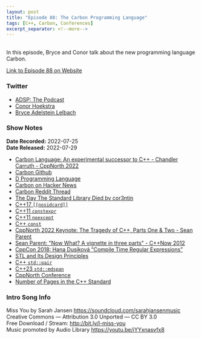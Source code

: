 ```yaml
---
layout: post
title: "Episode 88: The Carbon Programming Language"
tags: [C++, Carbon, Conferences]
excerpt_separator: <!--more-->
---
```


<div id="buzzsprout-player-11047596"></div><script src="https://www.buzzsprout.com/1501960/11047596-episode-88-the-carbon-programming-language.js?container_id=buzzsprout-player-11047596&player=small" type="text/javascript" charset="utf-8"></script>

<br>In this episode, Bryce and Conor talk about the new programming language Carbon.
 
<!--more-->

[Link to Episode 88 on Website](https://adspthepodcast.com/2022/07/29/Episode-88.html)

### Twitter
 
* [ADSP: The Podcast](https://twitter.com/adspthepodcast)
* [Conor Hoekstra](https://twitter.com/code_report)
* [Bryce Adelstein Lelbach](https://twitter.com/blelbach)

### Show Notes
 
**Date Recorded:** 2022-07-25 <br>
**Date Released:** 2022-07-29

* [Carbon Language: An experimental successor to C++ - Chandler Carruth - CppNorth 2022](https://www.youtube.com/watch?v=omrY53kbVoA)
* [Carbon Github](https://github.com/carbon-language/carbon-lang)
* [D Programming Language](https://dlang.org/)
* [Carbon on Hacker News](https://news.ycombinator.com/item?id=32151609)
* [Carbon Reddit Thread](https://old.reddit.com/r/cpp/comments/w2t2zn/carbon_an_experimental_successor_to_c/)
* [The Day The Standard Library Died by cor3ntin](https://cor3ntin.github.io/posts/abi/)
* [C++17 `[[nosidcard]]`](https://en.cppreference.com/w/cpp/language/attributes/nodiscard)
* [C++11 `constexpr`](https://en.cppreference.com/w/cpp/language/constexpr)
* [C++11 `noexcept` ](https://en.cppreference.com/w/cpp/language/noexcept)
* [C++ `const`](https://en.cppreference.com/w/cpp/language/member_functions#const-_and_volatile-qualified_member_functions)
* [CppNorth 2022 Keynote: The Tragedy of C++, Parts One & Two - Sean Parent](https://www.youtube.com/watch?v=kZCPURMH744)
* [Sean Parent: "Now What? A vignette in three parts" - C++Now 2012](https://www.youtube.com/watch?v=iGenpw2NeKQ)
* [CppCon 2018: Hana Dusíková “Compile Time Regular Expressions”](https://www.youtube.com/watch?v=QM3W36COnE4)
* [STL and Its Design Principles](https://www.youtube.com/watch?v=COuHLky7E2Q)
* [C++ `std::pair`](https://en.cppreference.com/w/cpp/utility/pair)
* [C++23 `std::mdspan`](https://www.open-std.org/jtc1/sc22/wg21/docs/papers/2021/p0009r13.html)
* [CppNorth Conference](https://cppnorth.ca/)
* [Number of Pages in the C++ Standard](https://www.cppstories.com/2017/02/how-to-stay-sane-with-modern-c/)

### Intro Song Info
 
Miss You by Sarah Jansen https://soundcloud.com/sarahjansenmusic<br>
Creative Commons — Attribution 3.0 Unported — CC BY 3.0<br>
Free Download / Stream: http://bit.ly/l-miss-you<br>
Music promoted by Audio Library https://youtu.be/iYYxnasvfx8<br>